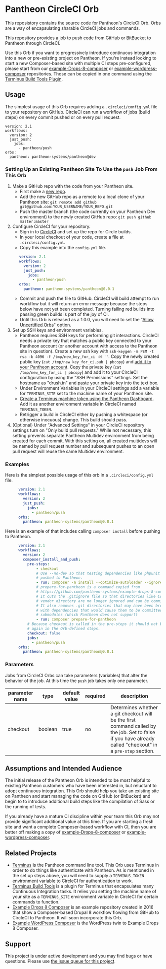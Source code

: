 # Pantheon CircleCI Orb

This reposistory contains the source code for Pantheon's CircleCI Orb.
Orbs are a way of encapsulating sharable CircleCI jobs and commands.

This repository provides a job to push code from GitHub or BitBucket to Pantheon through CircleCI.

Use this Orb if you want to progressively introduce continuous integration into a new or pre-existing project on Pantheon.
If you're instead looking to start a new Composer-based site with multiple CI steps pre-configured, please start from our [example-Drops-8-composer](https://github.com/pantheon-systems/example-drops-8-composer) or [example-wordpress-composer](https://github.com/pantheon-systems/example-wordpress-composer) repositories.
Those can be copied in one command using the [Terminus Build Tools Plugin](https://github.com/pantheon-systems/terminus-build-tools-plugin).

## Usage

The simplest usage of this Orb requires adding a `.circleci/config.yml` file to your repository on GitHub. CircleCI can run a workflow of jobs (build steps) on every commit pushed or on every pull request.

```
version: 2.1
workflows:
  version: 2
  just_push:
    jobs:
      - pantheon/push
orbs:
  pantheon: pantheon-systems/pantheon@dev
```

### Setting Up an Existing Pantheon Site To Use the `push` Job From This Orb

1. Make a GitHub repo with the code from your Pantheon site.
   * First make a [new repo](https://github.com/new).
   * Add the new GitHub repo as a remote to a local clone of your Pantheon site: `git remote add github git@github.com:YOUR_USERNAME/YOUR_REPO.git`
   * Push the master branch (the code currently on your Pantheon Dev environment) to the newly created GitHub repo: `git push github master:master`
2. Configure CircleCI for your repository.
   * Sign in to [CircleCI](https://circleci.com/dashboard) and set up the repo for Circle builds.
   * In your local checkout of your code, create a file at `.circleci/config.yml`.
   * Copy this example into the `config.yml` file.
   ```yml
      version: 2.1
      workflows:
        version: 2
        just_push:
          jobs:
            - pantheon/push
      orbs:
        pantheon: pantheon-systems/pantheon@0.0.1
    ```
   * Commit and push the file to GitHub. CircleCI will build attempt to run workflow but it will return an error message because the steps below have not yet been completed. Turning failing red builds into passing green builds is part of the joy of CI.
   * Until this Orb is released as a 1.0.0, you will need to set the "[Allow Uncertified Orbs](https://circleci.com/docs/2.0/orbs-faq/#using-3rd-party-orbs)" option.
3. Set up SSH keys and environment variables.
   * Pantheon requires SSH keys for performing git interactions. CircleCI needs a private key that matches a public key connected to your Pantheon account (or another account with access to the Pantheon site in question). Create a new ssh key with `ssh-keygen -m PEM -t rsa -b 4096 -f /tmp/new_key_for_ci -N ''`. Copy  the newly created public key (`cat /tmp/new_key_for_ci.pub | pbcopy`) and [add it to your Pantheon account](https://pantheon.io/docs/ssh-keys/). Copy the private key (`cat /tmp/new_key_for_ci | pbcopy`) and add it to your CircleCI configuration by using the "SSH Permissions" settings. Set the hostname as "drush.in" and paste your private key into the text box.
   * Under Environment Variables in your CircleCI settings add a variable for `TERMINUS_SITE` set to the machine name of your Pantheon site.
   * [Create a Terminus machine token using the Pantheon Dashboard](https://pantheon.io/docs/machine-tokens/). Add it as another environment variable in CircleCI named `TERMINUS_TOKEN`.
   * Retrigger a build in CircleCI either by pushing a whitespace (or otherwise inocuous) change. This build should pass.
4. (Optional) Under "Advanced Settings" in your CircleCI repository settings turn on "Only build pull requests." While not necessary, this setting prevents separate Pantheon Multidev environment from being created for each commit. With this setting on, all created multidevs will be named by pull request number and subsequent pushes to an open pull request will reuse the same Multidev environment.

### Examples

Here is the simplest possible usage of this orb in a `.circleci/config.yml` file.

```yml
      version: 2.1
      workflows:
        version: 2
        just_push:
          jobs:
            - pantheon/push
      orbs:
        pantheon: pantheon-systems/pantheon@0.0.1
```

Here is an example of that includes calling `composer install` before pushing to
Pantheon.

```yml
      version: 2.1
      workflows:
        version: 2
        composer_install_and_push:
          pre-steps:
              - checkout
              # Use --no-dev so that testing dependencies like phpunit are not
              # pushed to Pantheon.
              - run: composer -n install --optimize-autoloader --ignore-platform-reqs --no-dev
              # prepare-for-pantheon is a command copied from
              # https://github.com/pantheon-systems/example-drops-8-composer/blob/master/scripts/composer/ScriptHandler.php#L50
              # It cuts the .gitignore file so that directories like Composer's
              # vendor directory are no longer ignored and can be committed.
              # It also removes .git directories that may have been brought down
              # with dependencies that would cause them to be committed as
              # submodules (which Pantheon does not support)
              - run: composer prepare-for-pantheon
          # Because checkout is called in the pre-steps it should not be called
          # again in the Orb-defined steps.
          checkout: false
          jobs:
            - pantheon/push
      orbs:
        pantheon: pantheon-systems/pantheon@0.0.1
```

### Parameters

Jobs from CircleCI Orbs can take parameters (variables) that alter the behavior of the job. At this time the `push` job takes only one parameter.

| parameter name | type    | default value | required | description                                                                                                                                                |
|----------------|---------|---------------|----------|------------------------------------------------------------------------------------------------------------------------------------------------------------|
| checkout       | boolean | true          | no       | Determines whether a git checkout will be the first command called by the job. Set to false if you have already called "checkout" in a `pre-step` section. |  

## Assumptions and Intended Audience

The initial release of the Pantheon Orb is intended to be most helpful to existing Pantheon customers who have been interested in, but reluctant to adopt continuous integration. This Orb should help you take an existing site on Pantheon and start managing the code on GitHub (or BitBucket) and begin to to introduce additional build steps like the compilation of Sass or the running of tests.

If you already have a mature CI discipline within your team this Orb may not provide significant additional value at this time. If you are starting a fresh site and want a complete Composer-based workflow with CI, then you are better off making a copy of [example-Drops-8-composer](https://github.com/pantheon-systems/example-drops-8-composer) or [example-wordpress-composer](https://github.com/pantheon-systems/example-wordpress-composer).

## Related Projects

- [Terminus](https://pantheon.io/docs/terminus/) is the Pantheon command line tool. This Orb uses Terminus in order to do things like authenticate with Pantheon. As is mentioned in the set up steps above, you will need to supply a `TERMINUS_TOKEN` environment variable to CircleCI for authentication to work.
- [Terminus Build Tools](https://github.com/pantheon-systems/terminus-build-tools-plugin) is a plugin for Terminus that encapsulates many Continuous Integration tasks. It relies you setting the machine name of your site as a `TERMINUS_SITE` environment variable in CircleCI for certain commands to function.
- [Example Drops 8 Composer](https://github.com/pantheon-systems/example-drops-8-composer) is an example repository created in 2016 that show a Composer-based Drupal 8 workflow flowing from GitHub to CircleCI to Pantheon. It will soon incorporate this Orb.
- [Example WordPress Composer](https://github.com/pantheon-systems/example-wordpress-composer) is the WordPress twin to Example Drops 8 Composer.

## Support

This project is under active development and you may find bugs or have questions. Please use [the issue queue for this project](https://github.com/pantheon-systems/circleci-orb/issues).